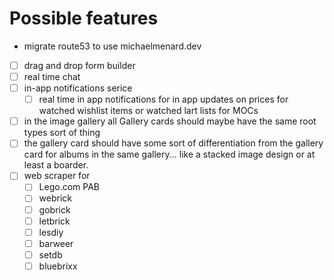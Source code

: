 # Possible features

- migrate route53 to use michaelmenard.dev
- [ ] drag and drop form builder
- [ ] real time chat
- [ ] in-app notifications serice
  - [ ] real time in app notifications for in app updates on prices for watched wishlist items or watched lart lists for MOCs
- [ ] in the image gallery all Gallery cards should maybe have the same root types <T extens K> sort of thing
- [ ] the gallery card should have some sort of differentiation from the gallery card for albums in the same gallery... like a stacked image design or at least a boarder.
- [ ] web scraper for
  - [ ] Lego.com PAB
  - [ ] webrick
  - [ ] gobrick
  - [ ] letbrick
  - [ ] lesdiy
  - [ ] barweer
  - [ ] setdb
  - [ ] bluebrixx
